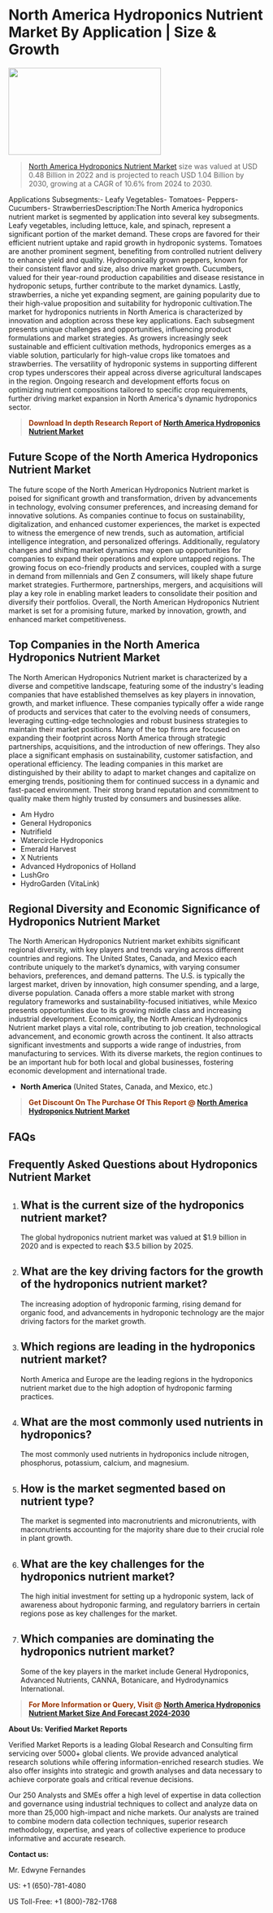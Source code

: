 <p><h1>North America Hydroponics Nutrient Market By Application | Size & Growth</h1><p><img class="aligncenter size-medium wp-image-105565" src="https://ffe5etoiles.com/wp-content/uploads/2025/01/MST7-300x171.png" alt="" width="300" height="171" /></p><blockquote><p><a href="https://www.verifiedmarketreports.com/download-sample/?rid=493758&utm_source=Github-NA&utm_medium=377" target="_blank">North America Hydroponics Nutrient Market</a> size was valued at USD 0.48 Billion in 2022 and is projected to reach USD 1.04 Billion by 2030, growing at a CAGR of 10.6% from 2024 to 2030.</p></blockquote>Applications Subsegments:- Leafy Vegetables- Tomatoes- Peppers- Cucumbers- StrawberriesDescription:The North America hydroponics nutrient market is segmented by application into several key subsegments. Leafy vegetables, including lettuce, kale, and spinach, represent a significant portion of the market demand. These crops are favored for their efficient nutrient uptake and rapid growth in hydroponic systems. Tomatoes are another prominent segment, benefiting from controlled nutrient delivery to enhance yield and quality. Hydroponically grown peppers, known for their consistent flavor and size, also drive market growth. Cucumbers, valued for their year-round production capabilities and disease resistance in hydroponic setups, further contribute to the market dynamics. Lastly, strawberries, a niche yet expanding segment, are gaining popularity due to their high-value proposition and suitability for hydroponic cultivation.The market for hydroponics nutrients in North America is characterized by innovation and adoption across these key applications. Each subsegment presents unique challenges and opportunities, influencing product formulations and market strategies. As growers increasingly seek sustainable and efficient cultivation methods, hydroponics emerges as a viable solution, particularly for high-value crops like tomatoes and strawberries. The versatility of hydroponic systems in supporting different crop types underscores their appeal across diverse agricultural landscapes in the region. Ongoing research and development efforts focus on optimizing nutrient compositions tailored to specific crop requirements, further driving market expansion in North America's dynamic hydroponics sector.</p><blockquote><p><span style="color: #993300;"><strong>Download In depth Research Report of <a href="https://www.verifiedmarketreports.com/download-sample/?rid=493758&utm_source=Github-NA&utm_medium=377">North America Hydroponics Nutrient Market</a></strong></span></p></blockquote><h2>Future Scope of the North America Hydroponics Nutrient Market</h2><p>The future scope of the North American Hydroponics Nutrient market is poised for significant growth and transformation, driven by advancements in technology, evolving consumer preferences, and increasing demand for innovative solutions. As companies continue to focus on sustainability, digitalization, and enhanced customer experiences, the market is expected to witness the emergence of new trends, such as automation, artificial intelligence integration, and personalized offerings. Additionally, regulatory changes and shifting market dynamics may open up opportunities for companies to expand their operations and explore untapped regions. The growing focus on eco-friendly products and services, coupled with a surge in demand from millennials and Gen Z consumers, will likely shape future market strategies. Furthermore, partnerships, mergers, and acquisitions will play a key role in enabling market leaders to consolidate their position and diversify their portfolios. Overall, the North American Hydroponics Nutrient market is set for a promising future, marked by innovation, growth, and enhanced market competitiveness.</p><h2>Top Companies in the North America Hydroponics Nutrient Market</h2><p>The North American Hydroponics Nutrient market is characterized by a diverse and competitive landscape, featuring some of the industry's leading companies that have established themselves as key players in innovation, growth, and market influence. These companies typically offer a wide range of products and services that cater to the evolving needs of consumers, leveraging cutting-edge technologies and robust business strategies to maintain their market positions. Many of the top firms are focused on expanding their footprint across North America through strategic partnerships, acquisitions, and the introduction of new offerings. They also place a significant emphasis on sustainability, customer satisfaction, and operational efficiency. The leading companies in this market are distinguished by their ability to adapt to market changes and capitalize on emerging trends, positioning them for continued success in a dynamic and fast-paced environment. Their strong brand reputation and commitment to quality make them highly trusted by consumers and businesses alike.</p><p><ul><li>Am Hydro </li><li> General Hydroponics </li><li> Nutrifield </li><li> Watercircle Hydroponics </li><li> Emerald Harvest </li><li> X Nutrients </li><li> Advanced Hydroponics of Holland </li><li> LushGro </li><li> HydroGarden (VitaLink)</li></ul></p><h2>Regional Diversity and Economic Significance of Hydroponics Nutrient Market</h2><p>The North American Hydroponics Nutrient market exhibits significant regional diversity, with key players and trends varying across different countries and regions. The United States, Canada, and Mexico each contribute uniquely to the market’s dynamics, with varying consumer behaviors, preferences, and demand patterns. The U.S. is typically the largest market, driven by innovation, high consumer spending, and a large, diverse population. Canada offers a more stable market with strong regulatory frameworks and sustainability-focused initiatives, while Mexico presents opportunities due to its growing middle class and increasing industrial development. Economically, the North American Hydroponics Nutrient market plays a vital role, contributing to job creation, technological advancement, and economic growth across the continent. It also attracts significant investments and supports a wide range of industries, from manufacturing to services. With its diverse markets, the region continues to be an important hub for both local and global businesses, fostering economic development and international trade.</p><ul> <li><strong>North America</strong> (United States, Canada, and Mexico, etc.)</li></ul><blockquote><p><span style="color: #993300;"><strong>Get Discount On The Purchase Of This Report @ <a href="https://www.verifiedmarketreports.com/ask-for-discount/?rid=493758&utm_source=Github-NA&utm_medium=377">North America Hydroponics Nutrient Market</a></strong></span></p></blockquote><h2>FAQs</h2><p> <h2>Frequently Asked Questions about Hydroponics Nutrient Market</h1> <ol> <li> <h2>What is the current size of the hydroponics nutrient market?</div><div></h2> <p>The global hydroponics nutrient market was valued at $1.9 billion in 2020 and is expected to reach $3.5 billion by 2025.</p> </li> <li> <h2>What are the key driving factors for the growth of the hydroponics nutrient market?</div><div></h2> <p>The increasing adoption of hydroponic farming, rising demand for organic food, and advancements in hydroponic technology are the major driving factors for the market growth.</p> </li> <li> <h2>Which regions are leading in the hydroponics nutrient market?</div><div></h2> <p>North America and Europe are the leading regions in the hydroponics nutrient market due to the high adoption of hydroponic farming practices.</p> </li> <li> <h2>What are the most commonly used nutrients in hydroponics?</div><div></h2> <p>The most commonly used nutrients in hydroponics include nitrogen, phosphorus, potassium, calcium, and magnesium.</p> </li> <li> <h2>How is the market segmented based on nutrient type?</div><div></h2> <p>The market is segmented into macronutrients and micronutrients, with macronutrients accounting for the majority share due to their crucial role in plant growth.</p> </li> <li> <h2>What are the key challenges for the hydroponics nutrient market?</div><div></h2> <p>The high initial investment for setting up a hydroponic system, lack of awareness about hydroponic farming, and regulatory barriers in certain regions pose as key challenges for the market.</p> </li> <li> <h2>Which companies are dominating the hydroponics nutrient market?</div><div></h2> <p>Some of the key players in the market include General Hydroponics, Advanced Nutrients, CANNA, Botanicare, and Hydrodynamics International.</p> </li> </ol></body></html></p><blockquote><p><span style="color: #993300;"><strong>For More Information or Query, Visit @ <a href="https://www.verifiedmarketreports.com/product/hydroponics-nutrient-market/">North America Hydroponics Nutrient Market Size And Forecast 2024-2030</a></strong></span></p></blockquote><p><strong>About Us: Verified Market Reports</strong></p><p>Verified Market Reports is a leading Global Research and Consulting firm servicing over 5000+ global clients. We provide advanced analytical research solutions while offering information-enriched research studies. We also offer insights into strategic and growth analyses and data necessary to achieve corporate goals and critical revenue decisions.</p><p>Our 250 Analysts and SMEs offer a high level of expertise in data collection and governance using industrial techniques to collect and analyze data on more than 25,000 high-impact and niche markets. Our analysts are trained to combine modern data collection techniques, superior research methodology, expertise, and years of collective experience to produce informative and accurate research.</p><p><strong>Contact us:</strong></p><p>Mr. Edwyne Fernandes</p><p>US: +1 (650)-781-4080</p><p>US Toll-Free: +1 (800)-782-1768</p>
